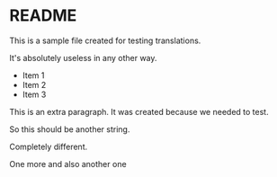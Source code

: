 # README

This is a sample file created for testing translations.

It's absolutely useless in any other way.

- Item 1
- Item 2
- Item 3

This is an extra paragraph. It was created because we needed to test.

So this should be another string.

Completely different.

One more
and also another one
